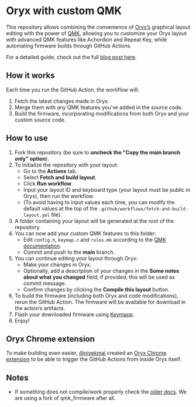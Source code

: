 # Oryx with custom QMK

This repository allows combining the convenience of [Oryx’s](https://www.zsa.io/oryx) graphical layout editing with the power of [QMK](https://qmk.fm), allowing you to customize your Oryx layout with advanced QMK features like Achordion and Repeat Key, while automating firmware builds through GitHub Actions.

For a detailed guide, check out the full [blog post here](https://blog.zsa.io/oryx-custom-qmk-features).

## How it works

Each time you run the GitHub Action, the workflow will:

1. Fetch the latest changes made in Oryx.
2. Merge them with any QMK features you've added in the source code.
3. Build the firmware, incorporating modifications from both Oryx and your custom source code.

## How to use

1. Fork this repository (be sure to **uncheck the "Copy the main branch only" option**).
2. To initialize the repository with your layout:
   - Go to the **Actions** tab.
   - Select **Fetch and build layout**.
   - Click **Run workflow**.
   - Input your layout ID and keyboard type (your layout must be public in Oryx), then run the workflow.
   - (To avoid having to input values each time, you can modify the default values at the top of the `.github/workflows/fetch-and-build-layout.yml` file).
3. A folder containing your layout will be generated at the root of the repository.
4. You can now add your custom QMK features to this folder:
   - Edit `config.h`, `keymap.c` and `rules.mk` according to the [QMK documentation](https://github.com/qmk/qmk_firmware/tree/master/docs/features).
   - Commit and push to the **main** branch.
5. You can continue editing your layout through Oryx:
   - Make your changes in Oryx.
   - Optionally, add a description of your changes in the **Some notes about what you changed** field; if provided, this will be used as commit message.
   - Confirm changes by clicking the **Compile this layout** button.
6. To build the firmware (including both Oryx and code modifications), rerun the GitHub Action. The firmware will be available for download in the action’s artifacts.
7. Flash your downloaded firmware using [Keymapp](https://www.zsa.io/flash#flash-keymap).
8. Enjoy!

## Oryx Chrome extension

To make building even easier, [@nivekmai](https://github.com/nivekmai) created an [Oryx Chrome extension](https://chromewebstore.google.com/detail/oryx-extension/bocjciklgnhkejkdfilcikhjfbmbcjal) to be able to trigger the GitHub Actions from inside Oryx itself.

## Notes

- If something does not compile/work properly check the [older docs](https://github.com/qmk/qmk_firmware/tree/eee0384167b965c60120e1222bc24c0b40cadac4/docs). We are using a fork of qmk_firmware after all.
